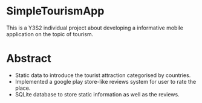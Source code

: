 # SimpleTourismApp
This is a Y3S2 individual project about developing a informative mobile application on the topic of tourism.

# Abstract
* Static data to introduce the tourist attraction categorised by countries. 
* Implemented a google play store-like reviews system for user to rate the place.
*	SQLite database to store static information as well as the reviews.
